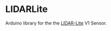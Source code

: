 LIDARLite
=======

Arduino library for the the [LIDAR-Lite](http://pulsedlight3d.com/index.html) V1 Sensor.